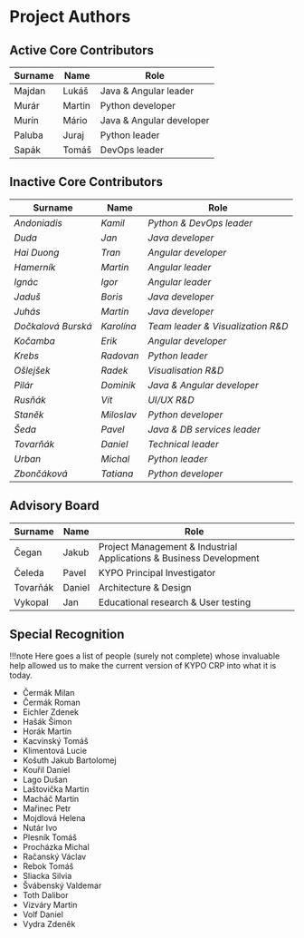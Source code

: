 # Project Authors

## Active Core Contributors

| Surname | Name | Role |
| ------ | ------ | ------ |
| Majdan | Lukáš | Java & Angular leader |
| Murár | Martin | Python developer |
| Murín | Mário | Java & Angular developer |
| Paluba | Juraj | Python leader |
| Sapák | Tomáš | DevOps leader |

## Inactive Core Contributors

| Surname | Name | Role |
| ------ | ------ | ------ |
| *Andoniadis* | *Kamil* | *Python & DevOps leader* |
| *Duda* | *Jan* | *Java developer* |
| *Hai Duong* | *Tran* | *Angular developer* |
| *Hamerník* | *Martin* | *Angular leader* |
| *Ignác* | *Igor* | *Angular leader* |
| *Jaduš* | *Boris* | *Java developer* |
| *Juhás* | *Martin* | *Java developer* |
| *Dočkalová Burská* | *Karolína* | *Team leader & Visualization R&D* |
| *Kočamba* | *Erik* | *Angular developer* |
| *Krebs* | *Radovan* | *Python leader* |
| *Ošlejšek* | *Radek* | *Visualisation R&D* |
| *Pilár* | *Dominik* | *Java & Angular developer* |
| *Rusňák* | *Vít* | *UI/UX R&D* |
| *Staněk* | *Miloslav* | *Python developer* |
| *Šeda* | *Pavel* | *Java & DB services leader* |
| *Tovarňák* | *Daniel* | *Technical leader* |
| *Urban* | *Michal* | *Python leader* |
| *Zbončáková* | *Tatiana* | *Python developer* |

## Advisory Board

| Surname | Name | Role |
| ------ | ------ | ------ |
| Čegan | Jakub | Project Management & Industrial Applications & Business Development |
| Čeleda | Pavel | KYPO Principal Investigator |
| Tovarňák | Daniel |  Architecture & Design |
| Vykopal | Jan | Educational research & User testing |

## Special Recognition

!!!note
    Here goes a list of people (surely not complete) whose invaluable help allowed us to make the current version of KYPO CRP into what it is today.

- Čermák Milan
- Čermák Roman
- Eichler Zdenek
- Hašák Šimon
- Horák Martin
- Kacvinský Tomáš
- Klimentová Lucie
- Košuth Jakub Bartolomej
- Kouřil Daniel
- Lago Dušan
- Laštovička Martin
- Macháč Martin
- Mařinec Petr
- Mojdlová Helena
- Nutár Ivo
- Plesník Tomáš
- Procházka Michal
- Račanský Václav
- Rebok Tomáš
- Sliacka Silvia
- Švábenský Valdemar
- Toth Dalibor
- Vizváry Martin
- Volf Daniel
- Vydra Zdeněk
